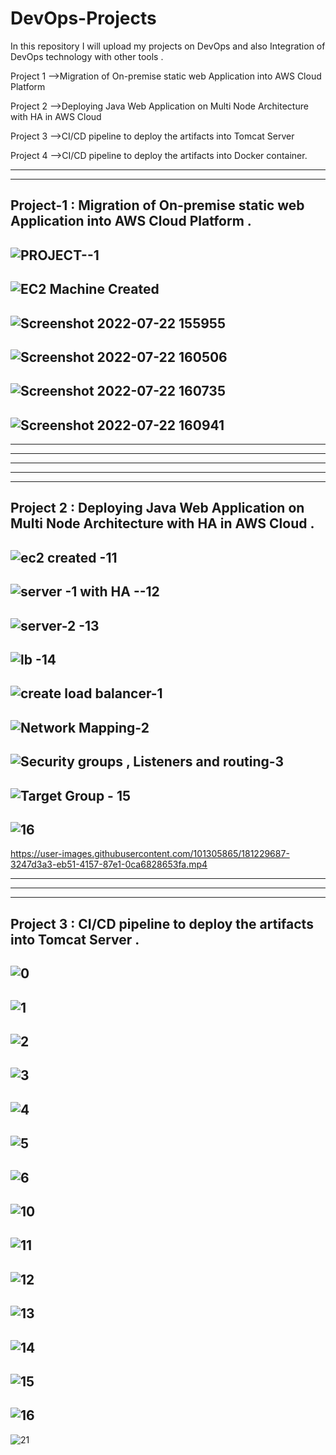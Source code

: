 
# DevOps-Projects  
In this repository I will upload my projects on DevOps and also Integration of DevOps technology with other tools .
 
Project 1 -->Migration of On-premise static web Application into AWS
Cloud Platform 

Project 2 -->Deploying Java Web Application on Multi Node Architecture
with HA in AWS Cloud   

Project 3 -->CI/CD pipeline to deploy the artifacts into Tomcat Server 

Project 4 -->CI/CD pipeline to deploy the artifacts into Docker container.
 
-----------------------------------------------------------------------------------------------------
-----------------------------------------------------------------------------------------------------
## Project-1 : Migration of On-premise  static web Application into AWS Cloud Platform . 
![PROJECT--1](https://user-images.githubusercontent.com/101305865/181105244-49a3be62-6d20-4747-9773-f042269a25a2.png) 
---------
![EC2  Machine Created](https://user-images.githubusercontent.com/101305865/181105263-4b1e958d-1aee-439c-a0f3-b5a3ee873a01.png)
 --------
![Screenshot 2022-07-22 155955](https://user-images.githubusercontent.com/101305865/181105305-376bb199-3293-4728-a4f9-c984e7f7cf99.png)
 ---------
![Screenshot 2022-07-22 160506](https://user-images.githubusercontent.com/101305865/181105397-5e952c52-90c2-4130-956d-c9fbe44f5e1c.png) 
----------
![Screenshot 2022-07-22 160735](https://user-images.githubusercontent.com/101305865/181105416-324cbe02-343e-4650-bf24-1d2c340e0d57.png) 
-----------
![Screenshot 2022-07-22 160941](https://user-images.githubusercontent.com/101305865/181105440-60435a8d-fb32-46a8-965d-259924bdd26e.png)
 ------------------------------------------------------------------------------------------------------------------------------------
 ------------------------------------------------------------------------------------------------------------------------------------
 ------------------------------------------------------------------------------------------------------------------------------------
 ------------------------------------------------------------------------------------------------------------------------------------
------------------------------------------------------------------------------------------------------------------------------------
  -----------------------------------------------------------------------------------------------------------------------------------  
   
  ## Project 2 : Deploying Java Web Application on Multi Node Architecture with HA in AWS Cloud .
![ec2 created -11](https://user-images.githubusercontent.com/101305865/181226556-43d5bc45-0416-4e8d-894f-c8ab6b6c4cdf.png)
---------------
![server -1 with HA --12](https://user-images.githubusercontent.com/101305865/181226741-bb8fd14f-68c1-4b68-ab9c-b36664c9232b.png)
-------------- 
![server-2 -13](https://user-images.githubusercontent.com/101305865/181226920-b0321c58-76f4-41d4-9319-c79b85b3c392.png) 
 -------------
![lb -14](https://user-images.githubusercontent.com/101305865/181228095-9ce15fed-2057-49cd-a248-5a54f60cfdbb.png)
-------------- 
![create load balancer-1](https://user-images.githubusercontent.com/101305865/181228284-b6e4f183-4846-4956-bf31-18aab3d1be82.png)
-------------
![Network Mapping-2](https://user-images.githubusercontent.com/101305865/181228570-3a7e20e7-b28a-40ed-8de1-86a151cfb2c0.png)
 -----------
![Security groups , Listeners and routing-3](https://user-images.githubusercontent.com/101305865/181228667-68674999-8bac-4171-8469-aeb573fc05b7.png)
------------
![Target Group - 15](https://user-images.githubusercontent.com/101305865/181230141-fc160e93-e8c8-4908-99c1-1827b75328f5.png)
------------
![16](https://user-images.githubusercontent.com/101305865/181230404-639c6a70-3574-4bc6-8237-9e601c5dff6b.png)
------------
https://user-images.githubusercontent.com/101305865/181229687-3247d3a3-eb51-4157-87e1-0ca6828653fa.mp4

--------------------------------------------------------------------------------------------------------------------------
--------------------------------------------------------------------------------------------------------------------------
---------------------------------------------------------------------------------------------------------- --------------

 ## Project 3 : CI/CD pipeline to deploy the artifacts into Tomcat Server . 
![0](https://user-images.githubusercontent.com/101305865/181917140-18e12b5a-08aa-4008-b79e-d5c6b7f1cb05.png)
---------------------
![1](https://user-images.githubusercontent.com/101305865/181917200-216953f7-bdb3-4c34-bdf2-1f885c607521.png)
 --------------------------------------------
 ![2](https://user-images.githubusercontent.com/101305865/181917210-c20530f8-d1fa-4261-b5f6-1e2cec4a8098.png)
--------------------------------------------
 ![3](https://user-images.githubusercontent.com/101305865/181917234-a75e1ef8-cfa5-4245-a00a-7916952f9443.png)
---------------------------------
![4](https://user-images.githubusercontent.com/101305865/181917242-d4287d33-641d-428b-881a-2b2be0f112e1.png)
------------------------
  ![5](https://user-images.githubusercontent.com/101305865/181917289-15177b39-f24b-44ab-968f-2292b2ad73e1.png)
------------------------------------
![6](https://user-images.githubusercontent.com/101305865/181917303-a6699dab-2d2c-40d0-9d7a-2960af602ae1.png)
-----------------------  
 ![10](https://user-images.githubusercontent.com/101305865/181917322-f04c7c9b-76ff-4610-8f95-9b634b2b2da8.png)
---------------
 ![11](https://user-images.githubusercontent.com/101305865/181917340-dbae15e4-fc58-403d-a7fb-5c48ae60990c.png)
-------------------
![12](https://user-images.githubusercontent.com/101305865/181917362-8a7b315e-bf09-43e1-abf3-1148ebb38edc.png)
 -------------------------
 ![13](https://user-images.githubusercontent.com/101305865/181917385-088bc60f-2a28-487d-aecc-0e96409dadd3.png)
------------------------
 ![14](https://user-images.githubusercontent.com/101305865/181917397-12db4478-70cd-4da9-ab55-084f083ed379.png)
 -----------------
 ![15](https://user-images.githubusercontent.com/101305865/181917416-3a8b9074-a0d4-49e0-8d57-c76ad745e4a6.png)
--------------
 ![16](https://user-images.githubusercontent.com/101305865/181917438-6f64f012-cce2-4399-8765-07da26386c6e.png)
--------------
 ![21](https://user-images.githubusercontent.com/101305865/181917448-f99e7ac8-53f7-46bb-b6c8-c5401642c34c.png)
    
    
